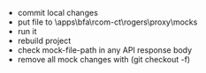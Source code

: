 + commit local changes 
+ put file to \apps\bfa\rcom-ct\rogers\proxy\mocks
+ run it
+ rebuild project
+ check mock-file-path in any API response body
+ remove all mock changes with (git checkout -f)
